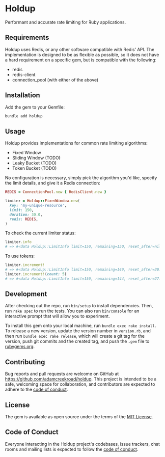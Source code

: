 # Holdup

Performant and accurate rate limiting for Ruby applications.


## Requirements

Holdup uses Redis, or any other software compatible with Redis' API. The implementation is designed to be as flexible as possible, so it does not have a hard requirement on a specific gem, but is compatible with the following:
- redis
- redis-client
- connection_pool (with either of the above)

## Installation

Add the gem to your Gemfile:

```bash
bundle add holdup
```

## Usage

Holdup provides implementations for common rate limiting algorithms:
- Fixed Window
- Sliding Window (TODO)
- Leaky Bucket (TODO)
- Token Bucket (TODO)

No configuration is necessary, simply pick the algorithm you'd like, specify the limit details, and give it a Redis connection:
```ruby
REDIS = ConnectionPool.new { RedisClient.new }

limiter = Holdup::FixedWindow.new(
  key: 'my-unique-resource',
  limit: 150,
  duration: 30.0,
  redis: REDIS,
)
```

To check the current limiter status:
```ruby
limiter.info
# => #<data Holdup::LimitInfo limit=150, remaining=150, reset_after=nil, retry_after=nil>
```

To use tokens:
```ruby
limiter.increment!
# => #<data Holdup::LimitInfo limit=150, remaining=149, reset_after=30.0, retry_after=nil>
limiter.increment!(count: 5)
# => #<data Holdup::LimitInfo limit=150, remaining=144, reset_after=27.244, retry_after=nil>
```


## Development

After checking out the repo, run `bin/setup` to install dependencies. Then, run `rake spec` to run the tests. You can also run `bin/console` for an interactive prompt that will allow you to experiment.

To install this gem onto your local machine, run `bundle exec rake install`. To release a new version, update the version number in `version.rb`, and then run `bundle exec rake release`, which will create a git tag for the version, push git commits and the created tag, and push the `.gem` file to [rubygems.org](https://rubygems.org).

## Contributing

Bug reports and pull requests are welcome on GitHub at https://github.com/adamcreekroad/holdup. This project is intended to be a safe, welcoming space for collaboration, and contributors are expected to adhere to the [code of conduct](https://github.com/adamcreekroad/holdup/blob/main/CODE_OF_CONDUCT.md).

## License

The gem is available as open source under the terms of the [MIT License](https://opensource.org/licenses/MIT).

## Code of Conduct

Everyone interacting in the Holdup project's codebases, issue trackers, chat rooms and mailing lists is expected to follow the [code of conduct](https://github.com/adamcreekroad/holdup/blob/main/CODE_OF_CONDUCT.md).
